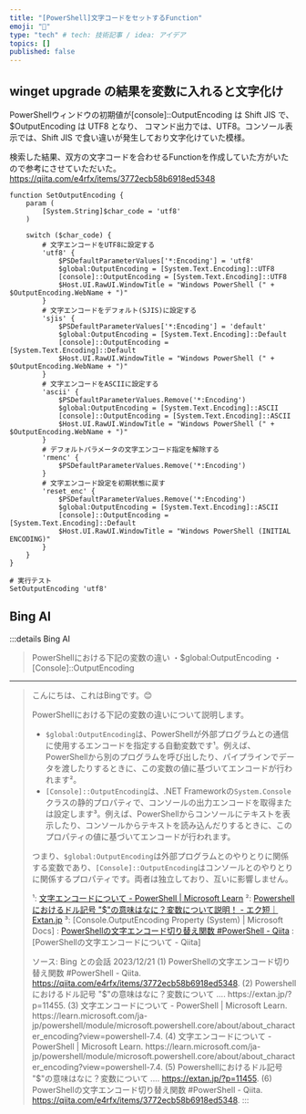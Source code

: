 ```yaml
---
title: "[PowerShell]文字コードをセットするFunction"
emoji: "🎉"
type: "tech" # tech: 技術記事 / idea: アイデア
topics: []
published: false
---
```


## winget upgrade の結果を変数に入れると文字化け

PowerShellウィンドウの初期値が[console]::OutputEncoding は Shift JIS で、$OutputEncoding は UTF8 となり、
コマンド出力では、UTF8。コンソール表示では、Shift JIS で食い違いが発生しており文字化けていた模様。

検索した結果、双方の文字コードを合わせるFunctionを作成していた方がいたので参考にさせていただいた。
https://qiita.com/e4rfx/items/3772ecb58b6918ed5348

```powershell:参考情報を元に作成したFunction
function SetOutputEncoding {
    param (
        [System.String]$char_code = 'utf8'
    )

    switch ($char_code) {
        # 文字エンコードをUTF8に設定する
        'utf8' {
            $PSDefaultParameterValues['*:Encoding'] = 'utf8'
            $global:OutputEncoding = [System.Text.Encoding]::UTF8
            [console]::OutputEncoding = [System.Text.Encoding]::UTF8
            $Host.UI.RawUI.WindowTitle = "Windows PowerShell (" +  $OutputEncoding.WebName + ")"
        }
        # 文字エンコードをデフォルト(SJIS)に設定する
        'sjis' {
            $PSDefaultParameterValues['*:Encoding'] = 'default'
            $global:OutputEncoding = [System.Text.Encoding]::Default
            [console]::OutputEncoding = [System.Text.Encoding]::Default
            $Host.UI.RawUI.WindowTitle = "Windows PowerShell (" +  $OutputEncoding.WebName + ")"
        }
        # 文字エンコードをASCIIに設定する
        'ascii' {
            $PSDefaultParameterValues.Remove('*:Encoding')
            $global:OutputEncoding = [System.Text.Encoding]::ASCII
            [console]::OutputEncoding = [System.Text.Encoding]::ASCII
            $Host.UI.RawUI.WindowTitle = "Windows PowerShell (" +  $OutputEncoding.WebName + ")"
        }
        # デフォルトパラメータの文字エンコード指定を解除する
        'rmenc' {
            $PSDefaultParameterValues.Remove('*:Encoding')
        }
        # 文字エンコード設定を初期状態に戻す
        'reset_enc' {
            $PSDefaultParameterValues.Remove('*:Encoding')
            $global:OutputEncoding = [System.Text.Encoding]::ASCII
            [console]::OutputEncoding = [System.Text.Encoding]::Default
            $Host.UI.RawUI.WindowTitle = "Windows PowerShell (INITIAL ENCODING)"
        }
    }
}

# 実行テスト
SetOutputEncoding 'utf8'
```

## Bing AI

:::details Bing AI
> 
> 
> PowerShellにおける下記の変数の違い
> ・$global:OutputEncoding
> ・[Console]::OutputEncoding
-----
> 
> 
> こんにちは、これはBingです。😊
> 
> PowerShellにおける下記の変数の違いについて説明します。
> 
> - `$global:OutputEncoding`は、PowerShellが外部プログラムとの通信に使用するエンコードを指定する自動変数です¹。例えば、PowerShellから別のプログラムを呼び出したり、パイプラインでデータを渡したりするときに、この変数の値に基づいてエンコードが行われます²。
> - `[Console]::OutputEncoding`は、.NET Frameworkの`System.Console`クラスの静的プロパティで、コンソールの出力エンコードを取得または設定します³。例えば、PowerShellからコンソールにテキストを表示したり、コンソールからテキストを読み込んだりするときに、このプロパティの値に基づいてエンコードが行われます。
> 
> つまり、`$global:OutputEncoding`は外部プログラムとのやりとりに関係する変数であり、`[Console]::OutputEncoding`はコンソールとのやりとりに関係するプロパティです。両者は独立しており、互いに影響しません。
> 
> ¹: [文字エンコードについて - PowerShell | Microsoft Learn](^3^)
> ²: [Powershellにおけるドル記号 \"$\"の意味はなに？変数について説明！ - エク短｜Extan.jp](^2^)
> ³: [Console.OutputEncoding Property (System) | Microsoft Docs]
> : [PowerShellの文字エンコード切り替え関数 #PowerShell - Qiita](^1^)
> : [PowerShellの文字エンコードについて - Qiita]
> 
> ソース: Bing との会話 2023/12/21
> (1) PowerShellの文字エンコード切り替え関数 #PowerShell - Qiita. https://qiita.com/e4rfx/items/3772ecb58b6918ed5348.
> (2) Powershellにおけるドル記号 "$"の意味はなに？変数について .... https://extan.jp/?p=11455.
> (3) 文字エンコードについて - PowerShell | Microsoft Learn. https://learn.microsoft.com/ja-jp/powershell/module/microsoft.powershell.core/about/about_character_encoding?view=powershell-7.4.
> (4) 文字エンコードについて - PowerShell | Microsoft Learn. https://learn.microsoft.com/ja-jp/powershell/module/microsoft.powershell.core/about/about_character_encoding?view=powershell-7.4.
> (5) Powershellにおけるドル記号 "$"の意味はなに？変数について .... https://extan.jp/?p=11455.
> (6) PowerShellの文字エンコード切り替え関数 #PowerShell - Qiita. https://qiita.com/e4rfx/items/3772ecb58b6918ed5348.
:::